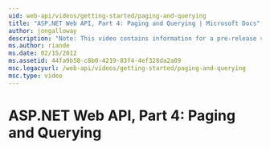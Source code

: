 ```yaml
---
uid: web-api/videos/getting-started/paging-and-querying
title: "ASP.NET Web API, Part 4: Paging and Querying | Microsoft Docs"
author: jongalloway
description: "Note: This video contains information for a pre-release version of ASP.NET Web API"
ms.author: riande
ms.date: 02/15/2012
ms.assetid: 44fa9b58-c8b0-4219-83f4-4ef328da2a09
msc.legacyurl: /web-api/videos/getting-started/paging-and-querying
msc.type: video
---
```

# ASP.NET Web API, Part 4: Paging and Querying
